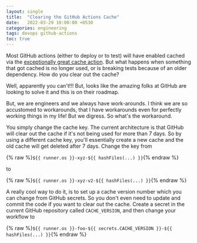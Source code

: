 ```yaml
---
layout: single
title:  "Clearing the GitHub Actions Cache"
date:   2022-03-29 10:00:00 +0530
categories: engineering
tags: devops github-actions
toc: true
---
```

Most GitHub actions (either to deploy or to test) will have enabled cached via the [exceptionally great cache action](https://github.com/actions/cache). But what happens when something that got cached is no longer used, or is breaking tests because of an older dependency. How do you clear out the cache?

Well, apparently you can't!!! But, looks like the amazing folks at GitHub are looking to solve it and this is on their roadmap.

But, we are engineers and we always have work-arounds. I think we are so accustomed to workarounds, that I have workarounds even for perfectly working things in my life! But we digress. So what's the workaround.

You simply change the cache key. The current architecture is that GitHub will clear out the cache if it's not being used for more than 7 days. So by using a different cache key, you'll essentially create a new cache and the old cache will get deleted after 7 days.
Change the key from 

{% raw %}`${{ runner.os }}-xyz-${{ hashFiles(...) }}`{% endraw %}

to 

{% raw %}`${{ runner.os }}-xyz-v2-${{ hashFiles(...) }}`{% endraw %}

A really cool way to do it, is to set up a cache version number which you can change from GitHub secrets. So you don't even need to update and commit the code if you want to clear out the cache. Create a secret in the current GitHub repository called `CACHE_VERSION`, and then change your workflow to

{% raw %}`${{ runner.os }}-foo-${{ secrets.CACHE_VERSION }}-${{ hashFiles(...) }}`{% endraw %}

